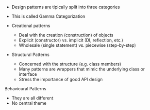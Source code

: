 - Design patterns are tipically split into three categories
- This is called Gamma Categorization

- Creational patterns
  - Deal with the creation (construction) of objects
  - Explicit (constructor) vs. implicit (DI, reflection, etc.)
  - Wholesale (single statement) vs. piecewise (step-by-step)

- Structural Patterns
  - Concerned with the structure (e.g. class members)
  - Many patterns are wrappers that mimic the underlying class or interface
  - Stress the importance of good API design

Behavioural Patterns
- They are all different
- No central theme
